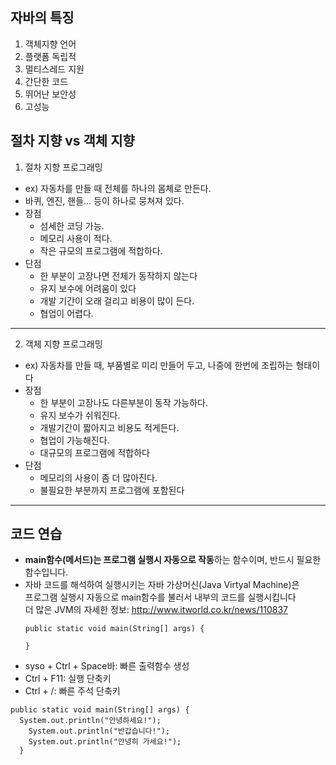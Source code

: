 ## 자바의 특징
1. 객체지향 언어
2. 플랫폼 독립적
3. 멀티스레드 지원
4. 간단한 코드
5. 뛰어난 보안성
6. 고성능


## 절차 지향 vs 객체 지향
1. 절차 지향 프로그래밍
- ex) 자동차를 만들 때 전체를 하나의 몸체로 만든다.
- 바퀴, 엔진, 핸들... 등이 하나로 뭉쳐져 있다.
- 장점
  - 섬세한 코딩 가능.
  - 메모리 사용이 적다.
  - 작은 규모의 프로그램에 적합하다.
- 단점
  - 한 부분이 고장나면 전체가 동작하지 않는다
  - 유지 보수에 어려움이 있다
  - 개발 기간이 오래 걸리고 비용이 많이 든다.
  - 협업이 어렵다.
***
2. 객체 지향 프로그래밍
- ex) 자동차를 만들 때, 부품별로 미리 만들어 두고, 나중에 한번에 조립하는 형태이다
- 장점
  - 한 부분이 고장나도 다른부분이 동작 가능하다.
  - 유지 보수가 쉬워진다.
  - 개발기간이 짧아지고 비용도 적게든다.
  - 협업이 가능해진다.
  - 대규모의 프로그램에 적합하다
- 단점
  - 메모리의 사용이 좀 더 많아진다.
  - 불필요한 부분까지 프로그램에 포함된다
***
## 코드 연습
- **main함수(메서드)는 프로그램 실행시 자동으로 작동**하는 함수이며, 반드시 필요한 함수입니다.
- 자바 코드를 해석하여 실행시키는 자바 가상머신(Java Virtyal Machine)은  
  프로그램 실행시 자동으로 main함수를 불러서 내부의 코드를 실행시킵니다  
  더 많은 JVM의 자세한 정보: <http://www.itworld.co.kr/news/110837>
  ```
  public static void main(String[] args) {
  
  }
  ```
- syso + Ctrl + Space바: 빠른 출력함수 생성
- Ctrl + F11: 실행 단축키
- Ctrl + /: 빠른 주석 단축키
```
public static void main(String[] args) {
  System.out.println("안녕하세요!");
	System.out.println("반갑습니다!");
	System.out.println("안녕히 가세요!");
  }
```








